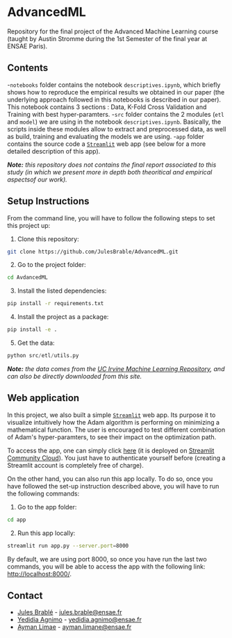 # AdvancedML
Repository for the final project of the Advanced Machine Learning course (taught by Austin Stromme during the 1st Semester of the final year at ENSAE Paris).

## Contents

-`notebooks` folder contains the notebook `descriptives.ipynb`, which briefly shows how to reproduce the empirical results we obtained in our paper (the underlying approach followed in this notebooks is described in our paper). This notebook contains 3 sections : Data, K-Fold Cross Validation and Training with best hyper-paramters.
-`src` folder contains the 2 modules (`etl` and `model`) we are using in the notebook `descriptives.ipynb`. Basically, the scripts inside these modules allow to extract and preprocessed data, as well as build, training and evaluating the models we are using.
-`app` folder contains the source code a [`Streamlit`](https://streamlit.io/) web app (see below for a more detailed description of this app).

_**Note:** this repository does not contains the final report associated to this study (in which we present more in depth both theoritical and empirical aspectsof our work)._

## Setup Instructions

From the command line, you will have to follow the following steps to set this project up:

1. Clone this repository:

```bash
git clone https://github.com/JulesBrable/AdvancedML.git
```

2. Go to the project folder:
```bash
cd AvdancedML
```

3. Install the listed dependencies:
   
```bash
pip install -r requirements.txt
```

4. Install the project as a package:
   
```bash
pip install -e .
```

5. Get the data:

```python
python src/etl/utils.py
```

_**Note:** the data comes from the [UC Irvine Machine Learning Repository](https://archive.ics.uci.edu/dataset/544/estimation+of+obesity+levels+based+on+eating+habits+and+physical+condition), and can also be directly downloaded from this site._

## Web application

In this project, we also built a simple [`Streamlit`](https://streamlit.io/) web app. Its purpose it to visualize intuitively how the Adam algorithm is performing on minimizing a mathematical function. The user is encouraged to test different combination of Adam's hyper-paramters, to see their impact on the optimization path.

To access the app, one can simply click [here](https://advancedml-optimization.streamlit.app/) (it is deployed on [Streamlit Community Cloud](https://streamlit.io/cloud)). You just have to authenticate yourself before (creating a Streamlit account is completely free of charge).

On the other hand, you can also run this app locally. To do so, once you have followed the set-up instruction described above, you will have to run the following commands:

1. Go to the app folder:

```bash
cd app
```

2. Run this app locally:

```bash
streamlit run app.py --server.port=8000
```

By default, we are using port 8000, so once you have run the last two commands, you will be able to access the app with the following link: [http://localhost:8000/](http://localhost:8000/).

## Contact

* [Jules Brablé](https://github.com/JulesBrable) - jules.brable@ensae.fr
* [Yedidia Agnimo](https://github.com/Yedson54) - yedidia.agnimo@ensae.fr
* [Ayman Limae](https://github.com/Liaym) - ayman.limane@ensae.fr
